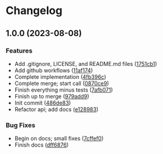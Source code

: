 # Changelog

## 1.0.0 (2023-08-08)


### Features

* Add .gitignore, LICENSE, and README.md files ([1751cb1](https://github.com/rlch/neogo/commit/1751cb1cf6e854b54bdf5d91675d029943ee8ff3))
* Add github workflows ([11af174](https://github.com/rlch/neogo/commit/11af174eb8480e39175bfbcbb67004e22982e969))
* Complete implementation ([4fb396c](https://github.com/rlch/neogo/commit/4fb396cd52398ce0c3ee8d6077287291e3de6619))
* Complete merge; start call ([0870ce9](https://github.com/rlch/neogo/commit/0870ce9ddb80c2b2622c6321baa75e0037bc17df))
* Finish everything minus tests ([7afb071](https://github.com/rlch/neogo/commit/7afb071cd3f6df4f19ea16973522d3f01c5850fe))
* Finish up to merge ([979add9](https://github.com/rlch/neogo/commit/979add9ae15a80758a09e637291485cefe151b81))
* Init commit ([486de83](https://github.com/rlch/neogo/commit/486de8320834555be338908351a812e853c506b7))
* Refactor api; add docs ([e128983](https://github.com/rlch/neogo/commit/e128983c9dca32b725076ab1719fc1c4c4b981c0))


### Bug Fixes

* Begin on docs; small fixes ([7cffef0](https://github.com/rlch/neogo/commit/7cffef061d46e7251d0caf140d37b720478c5474))
* Finish docs ([dff6876](https://github.com/rlch/neogo/commit/dff68767fa85e1073a05c2709607242d2f4f1528))
